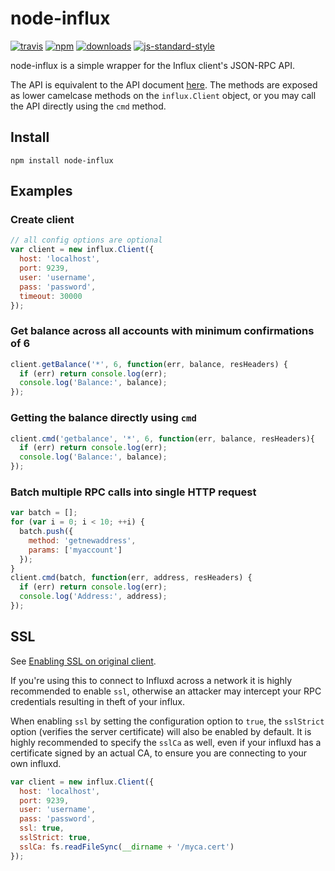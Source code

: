 # node-influx
[![travis][travis-image]][travis-url]
[![npm][npm-image]][npm-url]
[![downloads][downloads-image]][downloads-url]
[![js-standard-style][standard-image]][standard-url]

[travis-image]: https://travis-ci.org/influxteam/node-influx.svg?branch=influx
[travis-url]: https://travis-ci.org/influxteam/node-influx

[npm-image]: https://img.shields.io/npm/v/influx.svg?style=flat
[npm-url]: https://npmjs.org/package/node-influx

[downloads-image]: https://img.shields.io/npm/dm/influx.svg?style=flat
[downloads-url]: https://npmjs.org/package/node-influx

[standard-image]: https://img.shields.io/badge/code%20style-standard-brightgreen.svg?style=flat
[standard-url]: http://standardjs.com

node-influx is a simple wrapper for the Influx client's JSON-RPC API.

The API is equivalent to the API document [here](https://en.bitcoin.it/wiki/Original_Bitcoin_client/API_Calls_list).
The methods are exposed as lower camelcase methods on the `influx.Client`
object, or you may call the API directly using the `cmd` method.

## Install

`npm install node-influx`

## Examples

### Create client
```js
// all config options are optional
var client = new influx.Client({
  host: 'localhost',
  port: 9239,
  user: 'username',
  pass: 'password',
  timeout: 30000
});
```

### Get balance across all accounts with minimum confirmations of 6

```js
client.getBalance('*', 6, function(err, balance, resHeaders) {
  if (err) return console.log(err);
  console.log('Balance:', balance);
});
```
### Getting the balance directly using `cmd`

```js
client.cmd('getbalance', '*', 6, function(err, balance, resHeaders){
  if (err) return console.log(err);
  console.log('Balance:', balance);
});
```

### Batch multiple RPC calls into single HTTP request

```js
var batch = [];
for (var i = 0; i < 10; ++i) {
  batch.push({
    method: 'getnewaddress',
    params: ['myaccount']
  });
}
client.cmd(batch, function(err, address, resHeaders) {
  if (err) return console.log(err);
  console.log('Address:', address);
});
```

## SSL
See [Enabling SSL on original client](https://en.bitcoin.it/wiki/Enabling_SSL_on_original_client_daemon).

If you're using this to connect to Influxd across a network it is highly
recommended to enable `ssl`, otherwise an attacker may intercept your RPC credentials
resulting in theft of your influx.

When enabling `ssl` by setting the configuration option to `true`, the `sslStrict`
option (verifies the server certificate) will also be enabled by default. It is
highly recommended to specify the `sslCa` as well, even if your influxd has
a certificate signed by an actual CA, to ensure you are connecting
to your own influxd.

```js
var client = new influx.Client({
  host: 'localhost',
  port: 9239,
  user: 'username',
  pass: 'password',
  ssl: true,
  sslStrict: true,
  sslCa: fs.readFileSync(__dirname + '/myca.cert')
});
```
